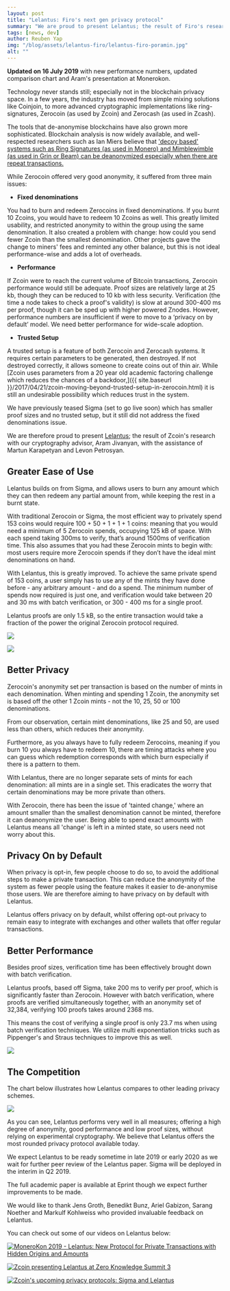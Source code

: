 ```yaml
---
layout: post
title: "Lelantus: Firo's next gen privacy protocol"
summary: "We are proud to present Lelantus; the result of Firo's research with our cryptography advisor, Aram Jivanyan, with the assistance of Martun Karapetyan and Levon Petrosyan."
tags: [news, dev]
author: Reuben Yap
img: "/blog/assets/lelantus-firo/lelantus-firo-poramin.jpg"
alt: ""
---
```


**Updated on 16 July 2019** with new performance numbers, updated comparison chart and Aram's presentation at Monerokon.

Technology never stands still; especially not in the blockchain privacy space. In a few years, the industry has moved from simple mixing solutions like Coinjoin, to more advanced cryptographic implementations like ring-signatures, Zerocoin (as used by Zcoin) and Zerocash (as used in Zcash).

The tools that de-anonymise blockchains have also grown more sophisticated. Blockchain analysis is now widely available, and well-respected researchers such as Ian Miers believe that ['decoy based' systems such as Ring Signatures (as used in Monero) and Mimblewimble (as used in Grin or Beam) can be deanonymized especially when there are repeat transactions.](https://www.youtube.com/watch?v=9s3EbSKDA3o)

While Zerocoin offered very good anonymity, it suffered from three main issues:

* **Fixed denominations**

You had to burn and redeem Zerocoins in fixed denominations. If you burnt 10 Zcoins, you would have to redeem 10 Zcoins as well. This greatly limited usability, and restricted anonymity to within the group using the same denomination. It also created a problem with change: how could you send fewer Zcoin than the smallest denomination. Other projects gave the change to miners' fees and reminted any other balance, but this is not ideal performance-wise and adds a lot of overheads.

* **Performance**

If Zcoin were to reach the current volume of Bitcoin transactions, Zerocoin performance would still be adequate. Proof sizes are relatively large at 25 kb, though they can be reduced to 10 kb with less security. Verification (the time a node takes to check a proof's validity) is slow at around 300-400 ms per proof, though it can be sped up with higher powered Znodes. However, performance numbers are insufficient if were to move to a ‘privacy on by default’ model. We need better performance for wide-scale adoption.

* **Trusted Setup**

A trusted setup is a feature of both Zerocoin and Zerocash systems. It requires certain parameters to be generated, then destroyed. If not destroyed correctly, it allows someone to create coins out of thin air. While [Zcoin uses parameters from a 20 year old academic factoring challenge which reduces the chances of a backdoor,]({{ site.baseurl }}/2017/04/21/zcoin-moving-beyond-trusted-setup-in-zerocoin.html) it is still an undesirable possibility which reduces trust in the system.

We have previously teased Sigma (set to go live soon) which has smaller proof sizes and no trusted setup, but it still did not address the fixed denominations issue.

We are therefore proud to present [Lelantus](https://eprint.iacr.org/2019/373); the result of Zcoin's research with our cryptography advisor, Aram Jivanyan, with the assistance of Martun Karapetyan and Levon Petrosyan.

## Greater Ease of Use

Lelantus builds on from Sigma, and allows users to burn any amount which they can then redeem any partial amount from, while keeping the rest in a burnt state.

With traditional Zerocoin or Sigma, the most efficient way to privately spend 153 coins would require 100 + 50 + 1 + 1 + 1 coins: meaning that you would need a minimum of 5 Zerocoin spends, occupying 125 kB of space. With each spend taking 300ms to verify, that’s around 1500ms of verification time. This also assumes that you had these Zerocoin mints to begin with: most users require more Zerocoin spends if they don’t have the ideal mint denominations on hand.

With Lelantus, this is greatly improved. To achieve the same private spend of 153 coins, a user simply has to use any of the mints they have done before - any arbitrary amount - and do a spend. The minimum number of spends now required is just one, and verification would take between 20 and 30 ms with batch verification, or 300 - 400 ms for a single proof.

Lelantus proofs are only 1.5 kB, so the entire transaction would take a fraction of the power the original Zerocoin protocol required.

![](/blog/assets/lelantus-firo/lelantus-firo-mint.webp)

![](/blog/assets/lelantus-firo/lelantus-firo-spend.webp)

## Better Privacy

Zerocoin's anonymity set per transaction is based on the number of mints in each denomination. When minting and spending 1 Zcoin, the anonymity set is based off the other 1 Zcoin mints - not the 10, 25, 50 or 100 denominations.

From our observation, certain mint denominations, like 25 and 50, are used less than others, which reduces their anonymity.

Furthermore, as you always have to fully redeem Zerocoins, meaning if you burn 10 you always have to redeem 10, there are timing attacks where you can guess which redemption corresponds with which burn especially if there is a pattern to them.

With Lelantus, there are no longer separate sets of mints for each denomination: all mints are in a single set. This eradicates the worry that certain denominations may be more private than others.

With Zerocoin, there has been the issue of 'tainted change,' where an amount smaller than the smallest denomination cannot be minted, therefore it can deanonymize the user. Being able to spend exact amounts with Lelantus means all 'change' is left in a minted state, so users need not worry about this.

## Privacy On by Default

When privacy is opt-in, few people choose to do so, to avoid the additional steps to make a private transaction. This can reduce the anonymity of the system as fewer people using the feature makes it easier to de-anonymise those users. We are therefore aiming to have privacy on by default with Lelantus.

Lelantus offers privacy on by default, whilst offering opt-out privacy to remain easy to integrate with exchanges and other wallets that offer regular transactions.

## Better Performance

Besides proof sizes, verification time has been effectively brought down with batch verification.

Lelantus proofs, based off Sigma, take 200 ms to verify per proof, which is significantly faster than Zerocoin. However with batch verification, where proofs are verified simultaneously together, with an anonymity set of 32,384, verifying 100 proofs takes around 2368 ms.

This means the cost of verifying a single proof is only 23.7 ms when using batch verification techniques. We utilize multi exponentiation tricks such as Pippenger's and Straus techniques to improve this as well.

![](/blog/assets/lelantus-firo/lelantus-firo-benchmark.webp)

## The Competition

The chart below illustrates how Lelantus compares to other leading privacy schemes.

![](/blog/assets/lelantus-firo/lelantus-firo-comparison.webp)

As you can see, Lelantus performs very well in all measures; offering a high degree of anonymity, good performance and low proof sizes, without relying on experimental cryptography. We believe that Lelantus offers the most rounded privacy protocol available today.

We expect Lelantus to be ready sometime in late 2019 or early 2020 as we wait for further peer review of the Lelantus paper. Sigma will be deployed in the interim in Q2 2019.

The full academic paper is available at Eprint though we expect further improvements to be made.

We would like to thank Jens Groth, Benedikt Bunz, Ariel Gabizon, Sarang Noether and Markulf Kohlweiss who provided invaluable feedback on Lelantus.

You can check out some of our videos on Lelantus below:

[![MoneroKon 2019 - Lelantus: New Protocol for Private Transactions with Hidden Origins and Amounts](https://img.youtube.com/vi/gb53Fe2iuqg/maxresdefault.jpg)](https://www.youtube.com/watch?v=gb53Fe2iuqg)

[![Zcoin presenting Lelantus at Zero Knowledge Summit 3](https://img.youtube.com/vi/uS6JGBRcX-c/maxresdefault.jpg)](https://youtu.be/uS6JGBRcX-c)

[![Zcoin's upcoming privacy protocols: Sigma and Lelantus](https://img.youtube.com/vi/HSf8bqC0Pcw/maxresdefault.jpg)](https://youtu.be/HSf8bqC0Pcw)
